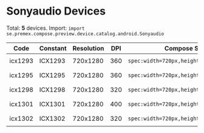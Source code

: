 # Sonyaudio Devices

Total: **5** devices. Import: `import se.premex.compose.preview.device.catalog.android.Sonyaudio`

| Code | Constant | Resolution | DPI | Compose Spec | Preview Usage |
|------|----------|------------|-----|-------------|---------------|
| icx1293 | ICX1293 | 720x1280 | 360 | `spec:width=720px,height=1280px,dpi=360` | `@Preview(device = Sonyaudio.ICX1293)` |
| icx1295 | ICX1295 | 720x1280 | 360 | `spec:width=720px,height=1280px,dpi=360` | `@Preview(device = Sonyaudio.ICX1295)` |
| icx1298 | ICX1298 | 720x1280 | 320 | `spec:width=720px,height=1280px,dpi=320` | `@Preview(device = Sonyaudio.ICX1298)` |
| icx1301 | ICX1301 | 720x1280 | 400 | `spec:width=720px,height=1280px,dpi=400` | `@Preview(device = Sonyaudio.ICX1301)` |
| icx1302 | ICX1302 | 720x1280 | 320 | `spec:width=720px,height=1280px,dpi=320` | `@Preview(device = Sonyaudio.ICX1302)` |

<!-- Generated automatically. Do not edit manually. -->
